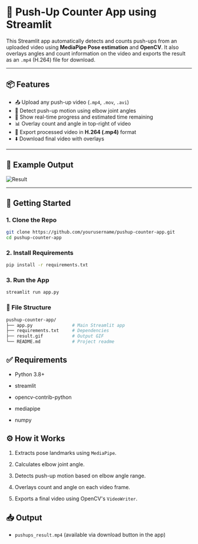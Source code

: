 # 💪 Push-Up Counter App using Streamlit

This Streamlit app automatically detects and counts push-ups from an uploaded video using **MediaPipe Pose estimation** and **OpenCV**. It also overlays angles and count information on the video and exports the result as an `.mp4` (H.264) file for download.

---

## 📦 Features

- 📤 Upload any push-up video (`.mp4`, `.mov`, `.avi`)
- 🧠 Detect push-up motion using elbow joint angles
- 🔁 Show real-time progress and estimated time remaining
- 📊 Overlay count and angle in top-right of video
- 🎥 Export processed video in **H.264 (.mp4)** format
- ⬇️ Download final video with overlays

---

## 📸 Example Output

![Result](result.gif)

---

## 🚀 Getting Started

### 1. Clone the Repo

```bash
git clone https://github.com/yourusername/pushup-counter-app.git
cd pushup-counter-app
```

### 2. Install Requirements

```bash
pip install -r requirements.txt
```

### 3. Run the App

```bash
streamlit run app.py
```

### 📁 File Structure

```bash
pushup-counter-app/
├── app.py               # Main Streamlit app
├── requirements.txt     # Dependencies
├── result.gif           # Output GIF
└── README.md            # Project readme
```

## ✅ Requirements

* Python 3.8+

* streamlit

* opencv-contrib-python

* mediapipe

* numpy


## ⚙️ How it Works
1. Extracts pose landmarks using `MediaPipe`.

2. Calculates elbow joint angle.

3. Detects push-up motion based on elbow angle range.

4. Overlays count and angle on each video frame.

5. Exports a final video using OpenCV's `VideoWriter`.


## 📥 Output
* `pushups_result.mp4` (available via download button in the app)
